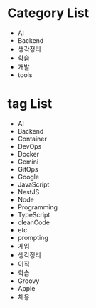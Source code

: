 # Category List 
- AI
- Backend
- 생각정리
- 학습
- 개발
- tools

# tag List
- AI
- Backend
- Container
- DevOps
- Docker
- Gemini
- GitOps
- Google
- JavaScript
- NestJS
- Node
- Programming
- TypeScript
- cleanCode
- etc
- prompting
- 게임
- 생각정리
- 이직
- 학습
- Groovy
- Apple 
- 채용